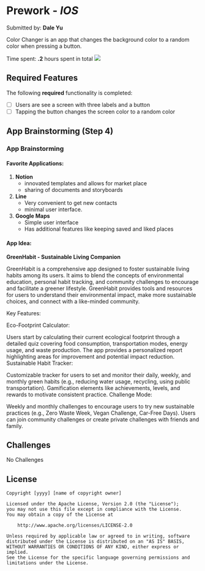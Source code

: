# Prework - *IOS*

Submitted by: **Dale Yu**

Color Changer is an app that changes the background color to a random color when pressing a button.

Time spent: **.2** hours spent in total
<img src="gif_ios.gif">
## Required Features

The following **required** functionality is completed:

- [ ] Users are see a screen with three labels and a button
- [ ] Tapping the button changes the screen color to a random color

## App Brainstorming (Step 4)
### App Brainstorming

#### Favorite Applications:

1. **Notion**
   - innovated templates and allows for market place
   - sharing of documents and storyboards
2. **Line**
   - Very convenient to get new contacts
   - minimal user interface. 
3. **Google Maps**
   - Simple user interface
   - Has additional features like keeping saved and liked places

#### App Idea: 

**GreenHabit - Sustainable Living Companion**

GreenHabit is a comprehensive app designed to foster sustainable living habits among its users. It aims to blend the concepts of environmental education, personal habit tracking, and community challenges to encourage and facilitate a greener lifestyle. GreenHabit provides tools and resources for users to understand their environmental impact, make more sustainable choices, and connect with a like-minded community.

Key Features:

Eco-Footprint Calculator:

Users start by calculating their current ecological footprint through a detailed quiz covering food consumption, transportation modes, energy usage, and waste production.
The app provides a personalized report highlighting areas for improvement and potential impact reduction.
Sustainable Habit Tracker:

Customizable tracker for users to set and monitor their daily, weekly, and monthly green habits (e.g., reducing water usage, recycling, using public transportation).
Gamification elements like achievements, levels, and rewards to motivate consistent practice.
Challenge Mode:

Weekly and monthly challenges to encourage users to try new sustainable practices (e.g., Zero Waste Week, Vegan Challenge, Car-Free Days).
Users can join community challenges or create private challenges with friends and family.

## Challenges
No Challenges

## License

    Copyright [yyyy] [name of copyright owner]

    Licensed under the Apache License, Version 2.0 (the "License");
    you may not use this file except in compliance with the License.
    You may obtain a copy of the License at

        http://www.apache.org/licenses/LICENSE-2.0

    Unless required by applicable law or agreed to in writing, software
    distributed under the License is distributed on an "AS IS" BASIS,
    WITHOUT WARRANTIES OR CONDITIONS OF ANY KIND, either express or implied.
    See the License for the specific language governing permissions and
    limitations under the License.
